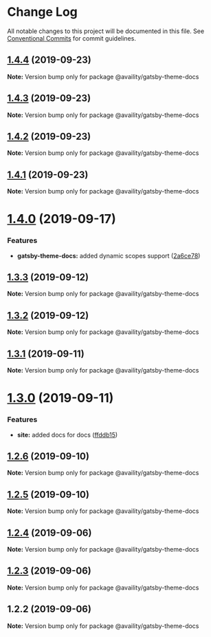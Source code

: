 # Change Log

All notable changes to this project will be documented in this file.
See [Conventional Commits](https://conventionalcommits.org) for commit guidelines.

## [1.4.4](https://github.com/availity/gatsby-theme-availity/compare/@availity/gatsby-theme-docs@1.4.3...@availity/gatsby-theme-docs@1.4.4) (2019-09-23)

**Note:** Version bump only for package @availity/gatsby-theme-docs





## [1.4.3](https://github.com/availity/gatsby-theme-availity/compare/@availity/gatsby-theme-docs@1.4.2...@availity/gatsby-theme-docs@1.4.3) (2019-09-23)

**Note:** Version bump only for package @availity/gatsby-theme-docs





## [1.4.2](https://github.com/availity/gatsby-theme-availity/compare/@availity/gatsby-theme-docs@1.4.1...@availity/gatsby-theme-docs@1.4.2) (2019-09-23)

**Note:** Version bump only for package @availity/gatsby-theme-docs





## [1.4.1](https://github.com/availity/gatsby-theme-availity/compare/@availity/gatsby-theme-docs@1.4.0...@availity/gatsby-theme-docs@1.4.1) (2019-09-23)

**Note:** Version bump only for package @availity/gatsby-theme-docs





# [1.4.0](https://github.com/availity/gatsby-theme-availity/compare/@availity/gatsby-theme-docs@1.3.3...@availity/gatsby-theme-docs@1.4.0) (2019-09-17)


### Features

* **gatsby-theme-docs:** added dynamic scopes support ([2a6ce78](https://github.com/availity/gatsby-theme-availity/commit/2a6ce78))





## [1.3.3](https://github.com/availity/gatsby-theme-availity/compare/@availity/gatsby-theme-docs@1.3.2...@availity/gatsby-theme-docs@1.3.3) (2019-09-12)

**Note:** Version bump only for package @availity/gatsby-theme-docs





## [1.3.2](https://github.com/availity/gatsby-theme-availity/compare/@availity/gatsby-theme-docs@1.3.1...@availity/gatsby-theme-docs@1.3.2) (2019-09-12)

**Note:** Version bump only for package @availity/gatsby-theme-docs





## [1.3.1](https://github.com/availity/gatsby-theme-availity/compare/@availity/gatsby-theme-docs@1.3.0...@availity/gatsby-theme-docs@1.3.1) (2019-09-11)

**Note:** Version bump only for package @availity/gatsby-theme-docs





# [1.3.0](https://github.com/availity/gatsby-theme-availity/compare/@availity/gatsby-theme-docs@1.2.6...@availity/gatsby-theme-docs@1.3.0) (2019-09-11)


### Features

* **site:** added docs for docs ([ffddb15](https://github.com/availity/gatsby-theme-availity/commit/ffddb15))





## [1.2.6](https://github.com/availity/gatsby-theme-availity/compare/@availity/gatsby-theme-docs@1.2.5...@availity/gatsby-theme-docs@1.2.6) (2019-09-10)

**Note:** Version bump only for package @availity/gatsby-theme-docs





## [1.2.5](https://github.com/availity/gatsby-theme-availity/compare/@availity/gatsby-theme-docs@1.2.4...@availity/gatsby-theme-docs@1.2.5) (2019-09-10)

**Note:** Version bump only for package @availity/gatsby-theme-docs





## [1.2.4](https://github.com/availity/gatsby-theme-availity/compare/@availity/gatsby-theme-docs@1.2.3...@availity/gatsby-theme-docs@1.2.4) (2019-09-06)

**Note:** Version bump only for package @availity/gatsby-theme-docs





## [1.2.3](https://github.com/availity/gatsby-theme-availity/compare/@availity/gatsby-theme-docs@1.2.2...@availity/gatsby-theme-docs@1.2.3) (2019-09-06)

**Note:** Version bump only for package @availity/gatsby-theme-docs





## 1.2.2 (2019-09-06)

**Note:** Version bump only for package @availity/gatsby-theme-docs
